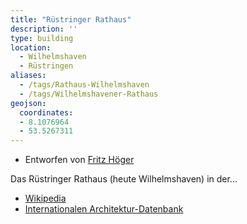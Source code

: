 ```yaml
---
title: "Rüstringer Rathaus"
description: ''
type: building
location:
  - Wilhelmshaven
  - Rüstringen
aliases:
  - /tags/Rathaus-Wilhelmshaven
  - /tags/Wilhelmshavener-Rathaus
geojson:
  coordinates:
  - 8.1076964
  - 53.5267311
---
```


* Entworfen von [Fritz Höger](/tags/Fritz-Höger)

Das Rüstringer Rathaus (heute Wilhelmshaven) in der...
* [Wikipedia](https://de.wikipedia.org/wiki/Rathaus_Wilhelmshaven)
* [Internationalen Architektur-Datenbank](https://deu.archinform.net/projekte/1108.htm)
